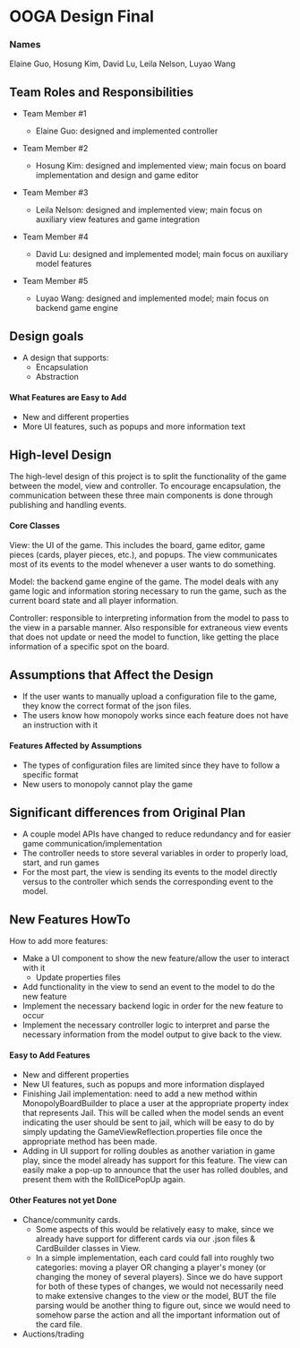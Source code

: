 # OOGA Design Final
### Names
Elaine Guo, Hosung Kim, David Lu, Leila Nelson, Luyao Wang

## Team Roles and Responsibilities

 * Team Member #1
   * Elaine Guo: designed and implemented controller

 * Team Member #2
   * Hosung Kim: designed and implemented view; main focus on board implementation and design and game editor

 * Team Member #3
   * Leila Nelson: designed and implemented view; main focus on auxiliary view features and game integration

 * Team Member #4
   * David Lu: designed and implemented model; main focus on auxiliary model features

 * Team Member #5
   * Luyao Wang: designed and implemented model; main focus on backend game engine


## Design goals
* A design that supports:
  * Encapsulation
  * Abstraction

#### What Features are Easy to Add
* New and different properties
* More UI features, such as popups and more information text

## High-level Design
The high-level design of this project is to split the functionality of the game between the model, view and controller.
To encourage encapsulation, the communication between these three main components is done through publishing and handling
events.

#### Core Classes
View: the UI of the game. This includes the board, game editor, game pieces (cards, player pieces, etc.), and popups. The
view communicates most of its events to the model whenever a user wants to do something.

Model: the backend game engine of the game. The model deals with any game logic and information storing necessary to run
the game, such as the current board state and all player information.

Controller: responsible to interpreting information from the model to pass to the view in a parsable manner. Also responsible
for extraneous view events that does not update or need the model to function, like getting the place information of a 
specific spot on the board.


## Assumptions that Affect the Design
* If the user wants to manually upload a configuration file to the game, they know the correct format of 
the json files.
* The users know how monopoly works since each feature does not have an instruction with it

#### Features Affected by Assumptions
* The types of configuration files are limited since they have to follow a specific format
* New users to monopoly cannot play the game


## Significant differences from Original Plan
* A couple model APIs have changed to reduce redundancy and for easier game communication/implementation
* The controller needs to store several variables in order to properly load, start, and run games
* For the most part, the view is sending its events to the model directly versus to the controller which sends the corresponding event to the model.

## New Features HowTo
How to add more features:
* Make a UI component to show the new feature/allow the user to interact with it
  * Update properties files
* Add functionality in the view to send an event to the model to do the new feature
* Implement the necessary backend logic in order for the new feature to occur
* Implement the necessary controller logic to interpret and parse the necessary information from the model output to give back to the view.

#### Easy to Add Features
* New and different properties
* New UI features, such as popups and more information displayed
* Finishing Jail implementation: need to add a new method within MonopolyBoardBuilder to place a 
    user at the appropriate property index that represents Jail. This will be called when the model
    sends an event indicating the user should be sent to jail, which will be easy to do by simply updating the GameViewReflection.properties file once the appropriate method has been made.
* Adding in UI support for rolling doubles as another variation in game play, since the model already has support for this feature. The view can easily make a pop-up to announce that the user has rolled doubles, and present them with the RollDicePopUp again.


#### Other Features not yet Done
* Chance/community cards.
  * Some aspects of this would be relatively easy to make, since we already have support for different cards via our .json files & CardBuilder classes in View.
  * In a simple implementation, each card could fall into roughly two categories: moving a player OR changing a player's money (or changing the money of several players). Since we do have support for both of these types of changes, we would not necessarily need to make extensive changes to the view or the model, BUT the file parsing would be another thing to figure out, since we would need to somehow parse the action and all the important information out of the card file.
* Auctions/trading


